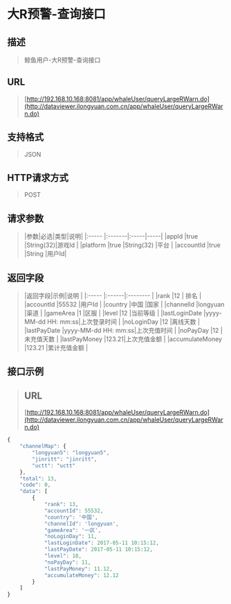 # 大R预警-查询接口

## 描述
> 鲸鱼用户-大R预警-查询接口


## URL
> [http://192.168.10.168:8081/app/whaleUser/queryLargeRWarn.do](http://dataviewer.ilongyuan.com.cn/app/whaleUser/queryLargeRWarn.do)

## 支持格式
> JSON

## HTTP请求方式
> POST

## 请求参数
> |参数|必选|类型|说明|
|:-----  |:-------|:-----|-----|
|appId    |true    |String(32)|游戏Id |
|platform    |true    |String(32)   |平台 |
|accountId    |true    |String   |用户Id|

## 返回字段
> |返回字段|示例|说明            |
|:-----   |:------|:--------    |
|rank |12 |   排名        |
|accountId |55532 |用户Id   |
|country |中国 |国家 |
|channelId |longyuan |渠道   |
|gameArea |1 |区服 |
|level |12 |当前等级 |
|lastLoginDate |yyyy-MM-dd HH: mm:ss|上次登录时间 |
|noLoginDay |12 |离线天数 |
|lastPayDate |yyyy-MM-dd HH: mm:ss|上次充值时间 |
|noPayDay |12 |未充值天数 |
|lastPayMoney |123.21|上次充值金额 |
|accumulateMoney |123.21 |累计充值金额 |


## 接口示例
> ## URL
> [http://192.168.10.168:8081/app/whaleUser/queryLargeRWarn.do](http://dataviewer.ilongyuan.com.cn/app/whaleUser/queryLargeRWarn.do)

``` javascript
{
    "channelMap": {
        "longyuan5": "longyuan5",
        "jinritt": "jinritt",
        "uctt": "uctt"
    },
    "total": 13,
    "code": 0,
    "data": [
        {
            "rank": 13,
            "accountId": 55532,
            "country": '中国',
            "channelId": 'longyuan',
            "gameArea": '一区',
            "noLoginDay": 11,
            "lastLoginDate": 2017-05-11 10:15:12,
            "lastPayDate": 2017-05-11 10:15:12,
            "level": 18,
            "noPayDay": 11,
            "lastPayMoney": 11.12,
            "accumulateMoney": 12.12
        }
    ]
}
```